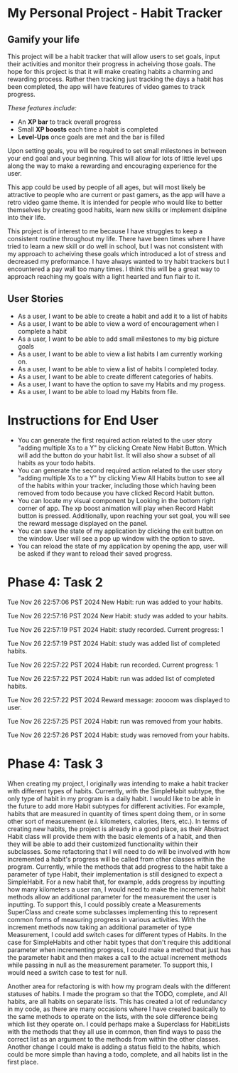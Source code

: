 # My Personal Project - Habit Tracker

## Gamify your life 

This project will be a habit tracker that will allow users to set goals, input their activities and monitor their progress in acheiving those goals. The hope for this project is that it will make creating habits a charming and rewarding process. Rather then tracking just tracking the days a habit has been completed, the app will have features of video games to track progress. 

*These features include:* 
- An **XP bar** to track overall progress
- Small **XP boosts** each time a habit is completed
- **Level-Ups** once goals are met and the bar is filled 

Upon setting goals, you will be required to set small milestones in between your end goal and your beginning. This will allow for lots of little level ups along the way to make a rewarding and encouraging experience for the user. 

This app could be used by people of all ages, but will most likely be attractive to people who are current or past gamers, as the app will have a retro video game theme. It is intended for people who would like to better themselves by creating good habits, learn new skills or implement disipline into their life.

This project is of interest to me because I have struggles to keep a consistent routine throughout my life. There have been times where I have tried to learn a new skill or do well in school, but I was not consistent with my approach to acheiving these goals which introduced a lot of stress and decreased my preformance. I have always wanted to try habit trackers but I encountered a pay wall too many times. I think this will be a great way to approach reaching my goals with a light hearted and fun flair to it. 

## User Stories 

- As a user, I want to be able to create a habit and add it to a list of habits
- As a user, I want to be able to view a word of encouragement when I complete a habit
- As a user, I want to be able to add small milestones to my big picture goals
- As a user, I want to be able to view a list habits I am currently working on.  
- As a user, I want to be able to view a list of habits I completed today. 
- As a user, I want to be able to create different categories of habits. 
- As a user, I want to have the option to save my Habits and my progess. 
- As a user, I want to be able to load my Habits from file. 


# Instructions for End User

- You can generate the first required action related to the user story "adding multiple Xs to a Y" by clicking Create New Habit Button. Which will 
add the button do your habit list. It will also show a subset of all habits 
as your todo habits.
- You can generate the second required action related to the user story "adding multiple Xs to a Y" by clicking View All Habits button to see all of the habits within your tracker, including those which having been removed from todo because you have clicked Record Habit button. 
- You can locate my visual component by Looking in the bottom right corner of app. The xp boost animation will play when Record Habit button is pressed. Additionally, upon reaching your set goal, you will see the reward message displayed on the panel. 
- You can save the state of my application by clicking the exit button on the window. User will see a pop up window with the option to save. 
- You can reload the state of my application by opening the app, user will be asked if they want to reload their saved progress. 

# Phase 4: Task 2
Tue Nov 26 22:57:06 PST 2024
New Habit: run was added to your habits.


Tue Nov 26 22:57:16 PST 2024
New Habit: study was added to your habits.


Tue Nov 26 22:57:19 PST 2024
Habit: study recorded. Current progress: 1


Tue Nov 26 22:57:19 PST 2024
Habit: study was added list of completed habits.


Tue Nov 26 22:57:22 PST 2024
Habit: run recorded. Current progress: 1


Tue Nov 26 22:57:22 PST 2024
Habit: run was added list of completed habits.


Tue Nov 26 22:57:22 PST 2024
Reward message: zoooom was displayed to user.


Tue Nov 26 22:57:25 PST 2024
Habit: run was removed from your habits.


Tue Nov 26 22:57:26 PST 2024
Habit: study was removed from your habits.

# Phase 4: Task 3

When creating my project, I originally was intending to make a habit tracker with different types of habits. Currently, with the SimpleHabit subtype, the only type of habit in my program is a daily habit. I would like to be able in the future to add more Habit subtypes for different activities. For example, habits that are measured in quantity of times spent doing them, or in some other sort of measurement (e.i. kilometers, calories, liters, etc.). In terms of creating new habits, the project is already in a good place, as their Abstract Habit class will provide them with the basic elements of a habit, and then they will be able to add their customized functionality within their subclasses. Some refactoring that I will need to do will be involved with how incremented a habit's progress will be called from other classes within the program. Currently, while the methods that add progress to the habit take a parameter of type Habit, their implementation is still designed to expect a SimpleHabit. For a new habit that, for example, adds progress by inputting how many kilometers a user ran, I would need to make the increment habit methods allow an additional parameter for the measurement the user is inputting. To support this, I could possibly create a Measurements SuperClass and create some subclasses implementing this to represent common forms of measuring progress in various activities. With the increment methods now taking an additional parameter of type Measurement, I could add switch cases for different types of Habits. In the case for SimpleHabits and other habit types that don't require this additional parameter when incrementing progress, I could make a method that just has the parameter habit and then makes a call to the actual increment methods while passing in null as the measurement parameter. To support this, I would need a switch case to test for null.

Another area for refactoring is with how my program deals with the different statuses of habits. I made the program so that the TODO, complete, and All habits, are all habits on separate lists. This has created a lot of redundancy in my code, as there are many occasions where I have created basically to the same methods to operate on the lists, with the sole difference being which list they operate on. I could perhaps make a Superclass for HabitLists with the methods that they all use in common, then find ways to pass the correct list as an argument to the methods from within the other classes. Another change I could make is adding a status field to the habits, which could be more simple than having a todo, complete, and all habits list in the first place.
